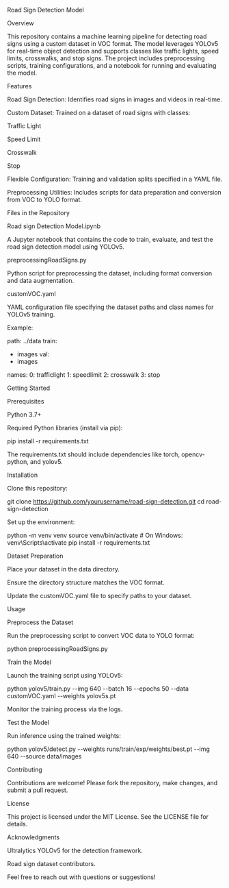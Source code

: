 Road Sign Detection Model

Overview

This repository contains a machine learning pipeline for detecting road signs using a custom dataset in VOC format. The model leverages YOLOv5 for real-time object detection and supports classes like traffic lights, speed limits, crosswalks, and stop signs. The project includes preprocessing scripts, training configurations, and a notebook for running and evaluating the model.

Features

Road Sign Detection: Identifies road signs in images and videos in real-time.

Custom Dataset: Trained on a dataset of road signs with classes:

Traffic Light

Speed Limit

Crosswalk

Stop

Flexible Configuration: Training and validation splits specified in a YAML file.

Preprocessing Utilities: Includes scripts for data preparation and conversion from VOC to YOLO format.

Files in the Repository

Road sign Detection Model.ipynb

A Jupyter notebook that contains the code to train, evaluate, and test the road sign detection model using YOLOv5.

preprocessingRoadSigns.py

Python script for preprocessing the dataset, including format conversion and data augmentation.

customVOC.yaml

YAML configuration file specifying the dataset paths and class names for YOLOv5 training.

Example:

path: ../data
train:
  - images
val:
  - images

names:
  0: trafficlight
  1: speedlimit
  2: crosswalk
  3: stop

Getting Started

Prerequisites

Python 3.7+

Required Python libraries (install via pip):

pip install -r requirements.txt

The requirements.txt should include dependencies like torch, opencv-python, and yolov5.

Installation

Clone this repository:

git clone https://github.com/yourusername/road-sign-detection.git
cd road-sign-detection

Set up the environment:

python -m venv venv
source venv/bin/activate  # On Windows: venv\Scripts\activate
pip install -r requirements.txt

Dataset Preparation

Place your dataset in the data directory.

Ensure the directory structure matches the VOC format.

Update the customVOC.yaml file to specify paths to your dataset.

Usage

Preprocess the Dataset

Run the preprocessing script to convert VOC data to YOLO format:

python preprocessingRoadSigns.py

Train the Model

Launch the training script using YOLOv5:

python yolov5/train.py --img 640 --batch 16 --epochs 50 --data customVOC.yaml --weights yolov5s.pt

Monitor the training process via the logs.

Test the Model

Run inference using the trained weights:

python yolov5/detect.py --weights runs/train/exp/weights/best.pt --img 640 --source data/images

Contributing

Contributions are welcome! Please fork the repository, make changes, and submit a pull request.

License

This project is licensed under the MIT License. See the LICENSE file for details.

Acknowledgments

Ultralytics YOLOv5 for the detection framework.

Road sign dataset contributors.

Feel free to reach out with questions or suggestions!

